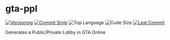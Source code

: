 # gta-ppl

[![Versioning](https://img.shields.io/badge/versioning-semantic-brightgreen.svg?style=flat)](https://semver.org/)
[![Commit Style](https://img.shields.io/badge/commit_style-gitmoji-yellow.svg?style=flat)](https://gitmoji.carloscuesta.me/)
![Top Language](https://img.shields.io/github/languages/top/evaneliasyoung/gta-ppl.svg?style=flat)
![Code Size](https://img.shields.io/github/languages/code-size/evaneliasyoung/gta-ppl.svg?style=flat)
[![Last Commit](https://img.shields.io/github/last-commit/evaneliasyoung/gta-ppl.svg?style=flat)](https://github.com/evaneliasyoung/gta-ppl/commit/master)

Generates a Public/Private Lobby in GTA Online
